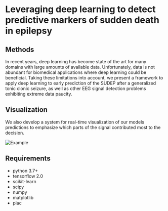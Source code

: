 # Leveraging deep learning to detect predictive markers of sudden death in epilepsy

## Methods
In recent years, deep learning has become state of the art for many domains with large amounts of available data. Unfortunately, data is not abundant for biomedical applications where deep learning could be beneficial. Taking these limitations into account, we present a framework to apply deep learning to early prediction of the SUDEP after a generalized tonic clonic seizure, as well as  other EEG signal detection problems exhibiting extreme data paucity.

## Visualization
We also develop a system for real-time visualization of our models predictions  to emphasize which parts of the signal contributed most to the decision. 

![Example](https://github.com/csvance/deep-sudep-detection/raw/master/img/tp.png "Example")

## Requirements

- python 3.7+
- tensorflow 2.0
- scikit-learn
- scipy
- numpy
- matplotlib
- plac
